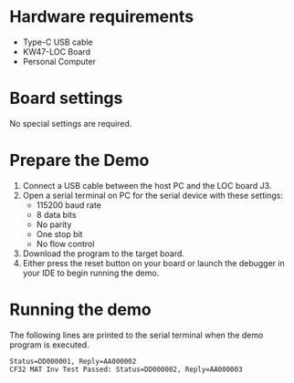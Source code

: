 Hardware requirements
=====================
- Type-C USB cable
- KW47-LOC Board
- Personal Computer

Board settings
==============
No special settings are required.

Prepare the Demo
================
1. Connect a USB cable between the host PC and the LOC board J3.
2. Open a serial terminal on PC for the serial device with these settings:
    - 115200 baud rate
    - 8 data bits
    - No parity
    - One stop bit
    - No flow control
3. Download the program to the target board.
4. Either press the reset button on your board or launch the debugger in your IDE to begin running
   the demo.

Running the demo
================
The following lines are printed to the serial terminal when the demo program is executed.
~~~~~~~~~~~~~~~~~~~~~~~~~~~~~~~~~~~~~~~~
Status=DD000001, Reply=AA000002
CF32 MAT Inv Test Passed: Status=DD000002, Reply=AA000003
~~~~~~~~~~~~~~~~~~~~~~~~~~~~~~~~~~~~~~~~

